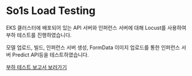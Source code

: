 # So1s Load Testing

EKS 클러스터에 배포되어 있는 API 서버와 인퍼런스 서버에 대해 Locust를 사용하여 부하 테스트를 진행하였습니다.

모델 업로드, 빌드, 인퍼런스 서버 생성, FormData 이미지 업로드를 통한 인퍼런스 서버 Predict API등을 테스트하였습니다.

[부하 테스트 보고서 보러가기](https://dynamic-currant-6c5.notion.site/6a1c532b42ba4b528889706e0f28c455)
